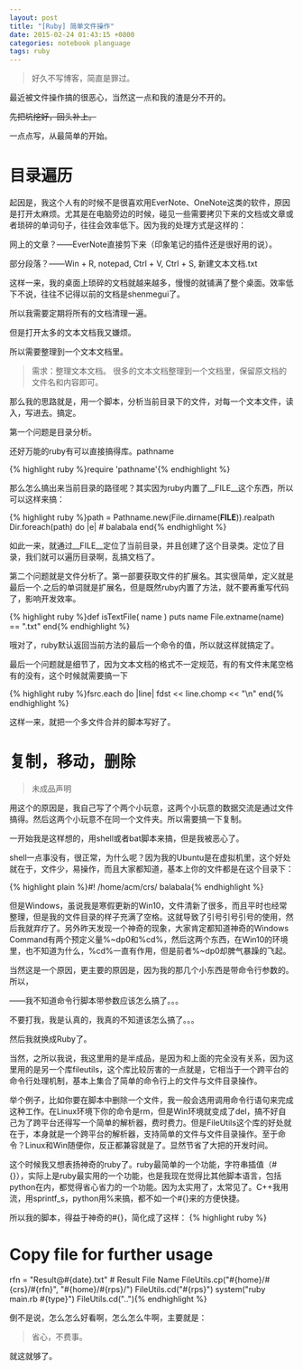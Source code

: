 ```yaml
---
layout: post
title: "[Ruby] 简单文件操作"
date: 2015-02-24 01:43:15 +0800
categories: notebook planguage
tags: ruby
---
```

<blockquote>好久不写博客，简直是罪过。
</blockquote>



最近被文件操作搞的很恶心，当然这一点和我的渣是分不开的。

<del>先把坑挖好，回头补上。</del>

一点点写，从最简单的开始。

# 目录遍历

起因是，我这个人有的时候不是很喜欢用EverNote、OneNote这类的软件，原因是打开太麻烦。尤其是在电脑旁边的时候，碰见一些需要拷贝下来的文档或文章或者琐碎的单词句子，往往会效率低下。因为我的处理方式是这样的：

网上的文章？——EverNote直接剪下来（印象笔记的插件还是很好用的说）。

部分段落？——Win + R, notepad, Ctrl + V, Ctrl + S, 新建文本文档.txt

这样一来，我的桌面上琐碎的文档就越来越多，慢慢的就铺满了整个桌面。效率低下不说，往往不记得以前的文档是shenmegui了。

所以我需要定期将所有的文档清理一遍。

但是打开太多的文本文档我又嫌烦。

所以需要整理到一个文本文档里。

<blockquote>需求：整理文本文档。
很多的文本文档整理到一个文档里，保留原文档的文件名和内容即可。
</blockquote>

那么我的思路就是，用一个脚本，分析当前目录下的文件，对每一个文本文件，读入，写进去。搞定。

第一个问题是目录分析。

还好万能的ruby有可以直接搞得库。pathname

{% highlight ruby %}require 'pathname'{% endhighlight %}

那么怎么搞出来当前目录的路径呢？其实因为ruby内置了__FILE__这个东西，所以可以这样来搞：

{% highlight ruby %}path = Pathname.new(File.dirname(__FILE__)).realpath
Dir.foreach(path) do |e|
	# balabala
end{% endhighlight %}

如此一来，就通过__FILE__定位了当前目录，并且创建了这个目录类。定位了目录，我们就可以遍历目录啊，乱搞文档了。

第二个问题就是文件分析了。第一部要获取文件的扩展名。其实很简单，定义就是最后一个.之后的单词就是扩展名，但是既然ruby内置了方法，就不要再重写代码了，影响开发效率。

{% highlight ruby %}def isTextFile( name )
	puts name
	File.extname(name) == ".txt"
end{% endhighlight %}

哦对了，ruby默认返回当前方法的最后一个命令的值，所以就这样就搞定了。

最后一个问题就是细节了，因为文本文档的格式不一定规范，有的有文件末尾空格有的没有，这个时候就需要搞一下

{% highlight ruby %}fsrc.each do |line|
	fdst << line.chomp << "\n"
end{% endhighlight %}

这样一来，就把一个多文件合并的脚本写好了。

# 复制，移动，删除

<blockquote>未成品声明
</blockquote>

用这个的原因是，我自己写了个两个小玩意，这两个小玩意的数据交流是通过文件搞得。然后这两个小玩意不在同一个文件夹。所以需要搞一下复制。

一开始我是这样想的，用shell或者bat脚本来搞，但是我被恶心了。

shell一点事没有，很正常，为什么呢？因为我的Ubuntu是在虚拟机里，这个好处就在于，文件少，易操作，而且大家都知道，基本上你的文件都是在这个目录下：

{% highlight plain %}#! /home/acm/crs/
balabala{% endhighlight %}

但是Windows，虽说我是寒假更新的Win10，文件清新了很多，而且平时也经常整理，但是我的文件目录的样子充满了空格。这就导致了引号引号引号的使用，然后我就弃疗了。另外昨天发现一个神奇的现象，大家肯定都知道神奇的Windows Command有两个预定义量%~dp0和%cd%，然后这两个东西，在Win10的环境里，也不知道为什么，%cd%一直有作用，但是前者%~dp0却脾气暴躁的飞起。

当然这是一个原因，更主要的原因是，因为我的那几个小东西是带命令行参数的。所以，

——我不知道命令行脚本带参数应该怎么搞了。。。

不要打我，我是认真的，我真的不知道该怎么搞了。。。

然后我就换成Ruby了。

当然，之所以我说，我这里用的是半成品，是因为和上面的完全没有关系，因为这里用的是另一个库fileutils，这个库比较厉害的一点就是，它相当于一个跨平台的命令行处理机制，基本上集合了简单的命令行上的文件与文件目录操作。

举个例子，比如你要在脚本中删除一个文件，我一般会选用调用命令行语句来完成这种工作。在Linux环境下你的命令是rm，但是Win环境就变成了del，搞不好自己为了跨平台还得写一个简单的解析器，费时费力。但是FileUtils这个库的好处就在于，本身就是一个跨平台的解析器，支持简单的文件与文件目录操作。至于命令？Linux和Win随便你，反正都兼容就是了。显然节省了大把的开发时间。

这个时候我又想表扬神奇的ruby了。ruby最简单的一个功能，字符串插值（#{}），实际上是ruby最实用的一个功能，也是我现在觉得比其他脚本语言，包括python在内，都觉得省心省力的一个功能。因为太实用了，太常见了。C++我用流，用sprintf_s，python用%来搞，都不如一个#{}来的方便快捷。

所以我的脚本，得益于神奇的#{}，简化成了这样：
{% highlight ruby %}
# Copy file for further usage
rfn = "Result@#{date}.txt" # Result File Name
FileUtils.cp("#{home}/#{crs}/#{rfn}", "#{home}/#{rps}/")
FileUtils.cd("#{rps}")
system("ruby main.rb #{type}")
FileUtils.cd(".."){% endhighlight %}

倒不是说，怎么怎么好看啊，怎么怎么牛啊，主要就是：

<blockquote>省心，不费事。
</blockquote>

就这就够了。
